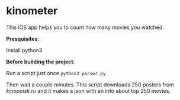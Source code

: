 # kinometer
This iOS app helps you to count how many movies you watched.

**Presquisites**:

Install python3

**Before building the project**:

Run a script just once
`python3 parser.py`

Then wait a couple minutes. This script downloads 250 posters from *kinopoisk.ru* and it makes a json with an info about top 250 movies.
